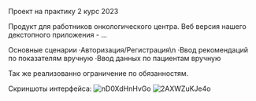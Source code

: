Проект на практику 2 курс 2023

Продукт для работников онкологического центра. Веб версия нашего декстопного приложения - ...

Основные сценарии
  ·Авторизация/Регистрация\n
  ·Ввод рекомендаций по показателям вручную
  ·Ввод данных по пациентам вручную

Так же реализованно ограничение по обязанностям.

Скриншоты интерфейса:
![nD0XdHnHvGo](https://github.com/606LXRD/neuralWeb/assets/116348495/3b87fbe9-65ab-41dc-9114-9c9202ae0971)
![2AXWZuKJe4o](https://github.com/606LXRD/neuralWeb/assets/116348495/31a388b7-34e1-4027-985f-21007baff616)
